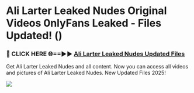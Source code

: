 # Ali Larter Leaked Nudes Original Videos 0nlyFans Leaked - Files Updated! ()

<h3>🔴 CLICK HERE 🌐==►► <a href="https://tinyurl.com/2p9ay9w9" rel="nofollow">Ali Larter Leaked Nudes Updated Files</a></h3>

Get Ali Larter Leaked Nudes and all content. Now you can access all videos and pictures of Ali Larter Leaked Nudes. New Updated Files 2025!

[![](https://i.imgur.com/KQgVmj3.gif)](https://tinyurl.com/2p9ay9w9)
